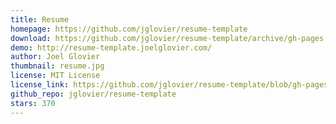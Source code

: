 ```yaml
---
title: Resume
homepage: https://github.com/jglovier/resume-template
download: https://github.com/jglovier/resume-template/archive/gh-pages.zip
demo: http://resume-template.joelglovier.com/
author: Joel Glovier
thumbnail: resume.jpg
license: MIT License
license_link: https://github.com/jglovier/resume-template/blob/gh-pages/LICENSE
github_repo: jglovier/resume-template
stars: 370
---
```

